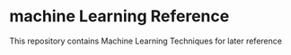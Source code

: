 # machine Learning Reference
This repository contains Machine Learning Techniques for later reference

